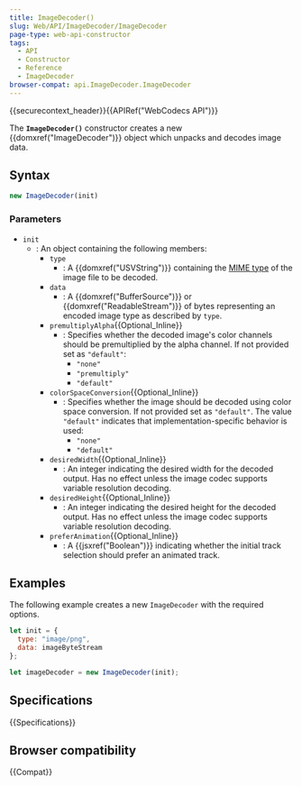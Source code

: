 ```yaml
---
title: ImageDecoder()
slug: Web/API/ImageDecoder/ImageDecoder
page-type: web-api-constructor
tags:
  - API
  - Constructor
  - Reference
  - ImageDecoder
browser-compat: api.ImageDecoder.ImageDecoder
---
```

{{securecontext_header}}{{APIRef("WebCodecs API")}}

The **`ImageDecoder()`** constructor creates a new {{domxref("ImageDecoder")}} object which unpacks and decodes image data.

## Syntax

```js
new ImageDecoder(init)
```

### Parameters

- `init`
  - : An object containing the following members:
    - `type`
      - : A {{domxref("USVString")}} containing the [MIME type](/en-US/docs/Web/HTTP/Basics_of_HTTP/MIME_types) of the image file to be decoded.
    - `data`
      - : A {{domxref("BufferSource")}} or {{domxref("ReadableStream")}} of bytes representing an encoded image type as described by `type`.
    - `premultiplyAlpha`{{Optional_Inline}}
      - : Specifies whether the decoded image's color channels should be premultiplied by the alpha channel. If not provided set as `"default"`:
        - `"none"`
        - `"premultiply"`
        - `"default"`
    - `colorSpaceConversion`{{Optional_Inline}}
      - : Specifies whether the image should be decoded using color space conversion. If not provided set as `"default"`. The value `"default"` indicates that implementation-specific behavior is used:
        - `"none"`
        - `"default"`
    - `desiredWidth`{{Optional_Inline}}
      - : An integer indicating the desired width for the decoded output. Has no effect unless the image codec supports variable resolution decoding.
    - `desiredHeight`{{Optional_Inline}}
      - : An integer indicating the desired height for the decoded output. Has no effect unless the image codec supports variable resolution decoding.
    - `preferAnimation`{{Optional_Inline}}
      - : A {{jsxref("Boolean")}} indicating whether the initial track selection should prefer an animated track.

## Examples

The following example creates a new `ImageDecoder` with the required options.

```js
let init = {
  type: "image/png",
  data: imageByteStream
};

let imageDecoder = new ImageDecoder(init);
```

## Specifications

{{Specifications}}

## Browser compatibility

{{Compat}}
